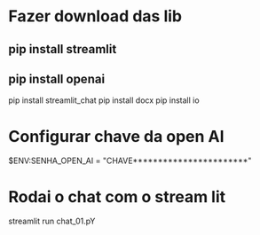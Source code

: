 # Fazer download das lib

## pip install streamlit
## pip install openai
pip install streamlit_chat
pip install docx
pip install io

# Configurar chave da open AI

$ENV:SENHA_OPEN_AI = "CHAVE***********************"

# Rodai o chat com o stream lit

streamlit run chat_01.pY
